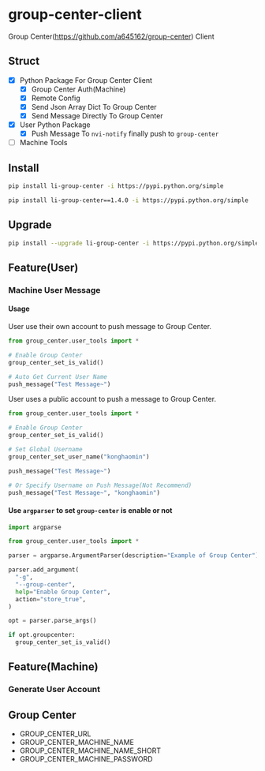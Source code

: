 # group-center-client

Group Center(https://github.com/a645162/group-center) Client

## Struct

- [x] Python Package For Group Center Client
  - [x] Group Center Auth(Machine)
  - [x] Remote Config
  - [x] Send Json Array Dict To Group Center
  - [x] Send Message Directly To Group Center
- [x] User Python Package
  - [x] Push Message To `nvi-notify` finally push to `group-center`
- [ ] Machine Tools

## Install

```bash
pip install li-group-center -i https://pypi.python.org/simple
```

```bash
pip install li-group-center==1.4.0 -i https://pypi.python.org/simple
```

## Upgrade

```bash
pip install --upgrade li-group-center -i https://pypi.python.org/simple
```

## Feature(User)

### Machine User Message

#### Usage

User use their own account to push message to Group Center.

```python
from group_center.user_tools import *

# Enable Group Center
group_center_set_is_valid()

# Auto Get Current User Name 
push_message("Test Message~")
```

User uses a public account to push a message to Group Center.

```python
from group_center.user_tools import *

# Enable Group Center
group_center_set_is_valid()

# Set Global Username
group_center_set_user_name("konghaomin")

push_message("Test Message~")

# Or Specify Username on Push Message(Not Recommend)
push_message("Test Message~", "konghaomin")
```

#### Use `argparser` to set `group-center` is enable or not

```python
import argparse

from group_center.user_tools import *

parser = argparse.ArgumentParser(description="Example of Group Center")

parser.add_argument(
  "-g",
  "--group-center",
  help="Enable Group Center",
  action="store_true",
)

opt = parser.parse_args()

if opt.groupcenter:
  group_center_set_is_valid()
```

## Feature(Machine)

### Generate User Account

## Group Center

- GROUP_CENTER_URL
- GROUP_CENTER_MACHINE_NAME
- GROUP_CENTER_MACHINE_NAME_SHORT
- GROUP_CENTER_MACHINE_PASSWORD

